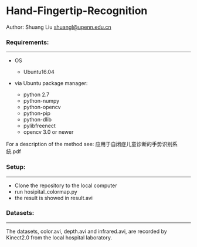 # Hand-Fingertip-Recognition

Author: Shuang Liu shuangl@upenn.edu.cn

### Requirements:
----------------------------------
* OS
  * Ubuntu16.04

* via Ubuntu package manager:
  * python 2.7
  * python-numpy
  * python-opencv
  * python-pip
  * python-dlib
  * pylibfreenect
  * opencv 3.0 or newer

For a description of the method see:
应用于自闭症儿童诊断的手势识别系统.pdf

### Setup:
----------------------------------
* Clone the repository to the local computer
* run hosipital_colormap.py
* the result is showed in result.avi

### Datasets:
----------------------------------
The datasets, color.avi, depth.avi and infrared.avi, are recorded by Kinect2.0 from the local hospital laboratory.